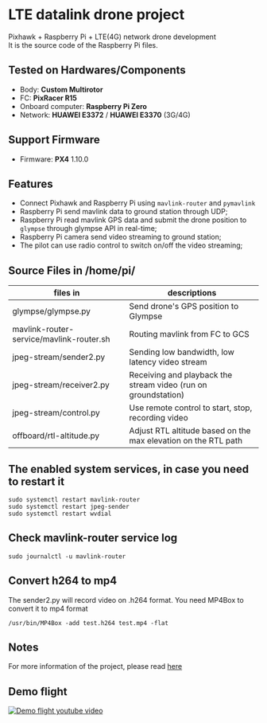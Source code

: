 # LTE datalink drone project
Pixhawk + Raspberry Pi + LTE(4G) network drone development\
It is the source code of the Raspberry Pi files.

## Tested on Hardwares/Components
- Body: **Custom Multirotor**
- FC: **PixRacer R15**
- Onboard computer: **Raspberry Pi Zero**
- Network: **HUAWEI E3372** / **HUAWEI E3370** (3G/4G)

## Support Firmware
- Firmware: **PX4** 1.10.0

## Features
- Connect Pixhawk and Raspberry Pi using `mavlink-router` and `pymavlink`
- Raspberry Pi send mavlink data to ground station through UDP;
- Raspberry Pi read mavlink GPS data and submit the drone position to `glympse` through glympse API in real-time;
- Raspberry Pi camera send video streaming to ground station;
- The pilot can use radio control to switch on/off the video streaming;

## Source Files in /home/pi/
| files in                                 | descriptions                                                   |
| ---------------------------------------- | -------------------------------------------------------------- |
| glympse/glympse.py                       | Send drone's GPS position to Glympse                           |
| mavlink-router-service/mavlink-router.sh | Routing mavlink from FC to GCS                                 |
| jpeg-stream/sender2.py                   | Sending low bandwidth, low latency video stream                |
| jpeg-stream/receiver2.py                 | Receiving and playback the stream video (run on groundstation) |
| jpeg-stream/control.py                   | Use remote control to start, stop, recording video             |
| offboard/rtl-altitude.py                 | Adjust RTL altitude based on the max elevation on the RTL path |


## The enabled system services, in case you need to restart it
    sudo systemctl restart mavlink-router
    sudo systemctl restart jpeg-sender
    sudo systemctl restart wvdial

## Check mavlink-router service log
    sudo journalctl -u mavlink-router

## Convert h264 to mp4
The sender2.py will record video on .h264 format. You need MP4Box to convert it to mp4 format

    /usr/bin/MP4Box -add test.h264 test.mp4 -flat

## Notes
For more information of the project, please read [here](http://bellergy.com)

## Demo flight
[![Demo flight youtube video](https://img.youtube.com/vi/rozS77k0cDc/0.jpg)](https://www.youtube.com/watch?v=rozS77k0cDc)

